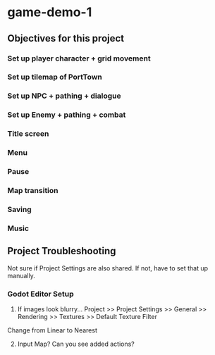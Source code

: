 # game-demo-1


## Objectives for this project

### Set up player character + grid movement
### Set up tilemap of PortTown
### Set up NPC + pathing + dialogue
### Set up Enemy + pathing + combat
### Title screen
### Menu
### Pause
### Map transition
### Saving
### Music

## Project Troubleshooting

Not sure if Project Settings are also shared. If not, have to set that up manually. 

### Godot Editor Setup
1. If images look blurry...
Project >> Project Settings >> General >> Rendering >> Textures >> Default Texture Filter

  Change from Linear to Nearest

2. Input Map? Can you see added actions?
